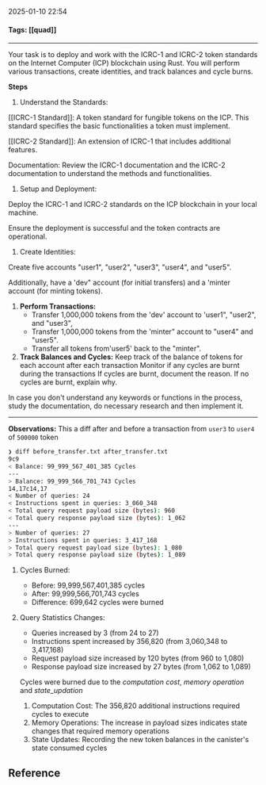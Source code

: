 2025-01-10 22:54
#### Tags: [[quad]]
--- 
Your task is to deploy and work with the ICRC-1 and ICRC-2 token standards on the Internet Computer (ICP) blockchain using Rust. You will perform various transactions, create identities, and track balances and cycle burns.

**Steps**

1. Understand the Standards:

[[ICRC-1 Standard]]: A token standard for fungible tokens on the ICP. This standard specifies the basic functionalities a token must implement.

[[ICRC-2 Standard]]: An extension of ICRC-1 that includes additional features.

Documentation: Review the ICRC-1 documentation and the ICRC-2 documentation to understand the methods and functionalities.

1. Setup and Deployment:

Deploy the ICRC-1 and ICRC-2 standards on the ICP blockchain in your local machine.

Ensure the deployment is successful and the token contracts are operational.

1. Create Identities:

Create five accounts "user1", "user2", "user3", "user4", and "user5".

Additionally, have a 'dev" account (for initial transfers) and a 'minter account (for minting tokens).

1. **Perform Transactions:**
	- Transfer 1,000,000 tokens from the 'dev' account to 'user1", "user2", and "user3", 
	- Transfer 1,000,000 tokens from the 'minter" account to "user4" and "user5".
	- Transfer all tokens from'user5' back to the "minter".
2. **Track Balances and Cycles:**
Keep track of the balance of tokens for each account after each transaction
Monitor if any cycles are burnt during the transactions If cycles are burnt, document the reason. If no cycles are burnt, explain why.

In case you don't understand any keywords or functions in the process, study the documentation, do necessary research and then implement it.


---
**Observations:**
This a diff after and before a transaction from `user3` to `user4` of `500000` token
```bash
❯ diff before_transfer.txt after_transfer.txt
9c9
< Balance: 99_999_567_401_385 Cycles
---
> Balance: 99_999_566_701_743 Cycles
14,17c14,17
< Number of queries: 24
< Instructions spent in queries: 3_060_348
< Total query request payload size (bytes): 960
< Total query response payload size (bytes): 1_062
---
> Number of queries: 27
> Instructions spent in queries: 3_417_168
> Total query request payload size (bytes): 1_080
> Total query response payload size (bytes): 1_089

```


1. Cycles Burned:
	- Before: 99,999,567,401,385 cycles
	- After: 99,999,566,701,743 cycles
	- Difference: 699,642 cycles were burned

2. Query Statistics Changes:
	- Queries increased by 3 (from 24 to 27)
	- Instructions spent increased by 356,820 (from 3,060,348 to 3,417,168)
	- Request payload size increased by 120 bytes (from 960 to 1,080)
	- Response payload size increased by 27 bytes (from 1,062 to 1,089)


	Cycles were burned due to the _computation cost_, _memory operation_ and _state_updation_
	1. Computation Cost: The 356,820 additional instructions required cycles to execute
	2. Memory Operations: The increase in payload sizes indicates state changes that required memory operations
	3. State Updates: Recording the new token balances in the canister's state consumed cycles


## Reference